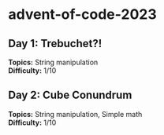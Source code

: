# advent-of-code-2023

## Day 1: Trebuchet?!

**Topics:** String manipulation <br>
**Difficulty:** 1/10

## Day 2: Cube Conundrum

**Topics:** String manipulation, Simple math <br>
**Difficulty:** 1/10
